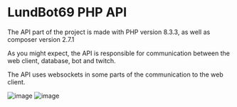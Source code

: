 # LundBot69 PHP API

The API part of the project is made with PHP version 8.3.3, as well as composer version 2.7.1

As you might expect, the API is responsible for communication between the web client, database, bot and twitch.

The API uses websockets in some parts of the communication to the web client.

![image](https://github.com/MagnusHLund/LundBot69_Twitch/assets/124877369/3f388489-2d89-4cb5-979f-c929f7b5e571)
![image](https://github.com/MagnusHLund/LundBot69_Twitch/assets/124877369/5e41e9cc-7a29-4e68-a6dc-7f3df338c021)
